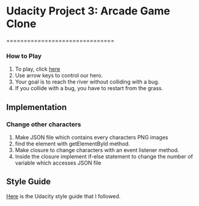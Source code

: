 # Udacity Project 3: Arcade Game Clone
===============================

### How to Play
1. To play, click [here](https://rawgit.com/Durian1-Monkey/frontend-nanodegree-arcade-game-1/master/index.html) 
2. Use arrow keys to control our hero.
3. Your goal is to reach the river without colliding with a bug.
4. If you collide with a bug, you have to restart from the grass.

## Implementation
### Change other characters 
1. Make JSON file which contains every characters PNG images
2. find the element with getElementById method.
3. Make closure to change characters with an event listener method.
4. Inside the closure implement if-else statement to change the number of variable which accesses JSON file

## Style Guide
[Here](http://udacity.github.io/frontend-nanodegree-styleguide/index.html) is the Udacity style guide that I followed.
